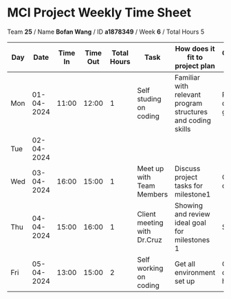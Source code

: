 # MCI Project Weekly Time Sheet

Team **25** / Name **Bofan Wang** / ID **a1878349** / Week **6** / Total Hours 5

| Day | Date       | Time In | Time Out | Total Hours | Task | How does it fit to project plan | Outcome/Next action |
| --- | ---------- | ------- | -------- | ----------- | ---- | ------------------------------- | ------------------- |
| Mon | 01-04-2024 | 11:00   | 12:00    | 1           | Self studing on coding | Familiar with relevant program structures and coding skills | Prepare question for group meeting|
| Tue | 02-04-2024 |         |          |             |   || |
| Wed | 03-04-2024 | 16:00   | 15:00    | 1           | Meet up with Team Members | Discuss project tasks for milestone1 | Confirm with client|
| Thu | 04-04-2024 | 15:00   | 16:00    | 1           | Client meeting with Dr.Cruz| Showing and review ideal goal for milestones 1| Start coding|
| Fri | 05-04-2024 | 13:00   | 15:00    | 2           | Self working on coding | Get all environment set up| Continue coding in holiday




